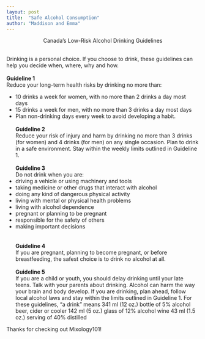 ```yaml
---
layout: post
title:  "Safe Alcohol Consumption"
author: "Maddison and Emma"
---
```


<center> Canada’s Low-Risk Alcohol Drinking Guidelines <br/> </center>
<br/>

Drinking is a personal choice. If you choose to drink, these guidelines can help you decide when, where, why and how. <br/><br/>
<b>Guideline 1</b><br/>
Reduce your long-term health risks by drinking no more than:
- 10 drinks a week for women, with no more than 2 drinks a day most days
- 15 drinks a week for men, with no more than 3 drinks a day most days
- Plan non-drinking days every week to avoid developing a habit.<br/><br/>
<b>Guideline 2</b><br/>
Reduce your risk of injury and harm by drinking no more than 3 drinks (for women) and 4 drinks (for men) on any single occasion.
Plan to drink in a safe environment. Stay within the weekly limits outlined in Guideline 1.<br/><br/>
<b>Guideline 3</b><br/>
Do not drink when you are:
- driving a vehicle or using machinery and tools
- taking medicine or other drugs that interact with alcohol
- doing any kind of dangerous physical activity
- living with mental or physical health problems
- living with alcohol dependence
- pregnant or planning to be pregnant
- responsible for the safety of others
- making important decisions<br/>
<br/><br/>
<b>Guideline 4</b><br/>
If you are pregnant, planning to become pregnant, or before breastfeeding, the safest choice is to drink no alcohol at all.<br/><br/>
<b>Guideline 5</b><br/>
If you are a child or youth, you should delay drinking until your late teens. Talk with your parents about drinking. Alcohol can harm the way your brain and body develop.
If you are drinking, plan ahead, follow local alcohol laws and stay within the limits outlined in Guideline 1.
For these guidelines, “a drink” means
341 ml (12 oz.) bottle of 5% alcohol beer, cider or cooler
142 ml (5 oz.) glass of 12% alcohol wine
43 ml (1.5 oz.) serving of 40% distilled

Thanks for checking out Mixology101!
